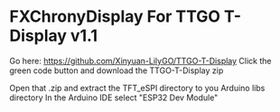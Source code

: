 # FXChronyDisplay For TTGO T-Display v1.1

Go here: https://github.com/Xinyuan-LilyGO/TTGO-T-Display
Click the green code button and download the TTGO-T-Display zip

Open that .zip and extract the TFT_eSPI directory to you Arduino libs directory
In the Arduino IDE select "ESP32 Dev Module"
